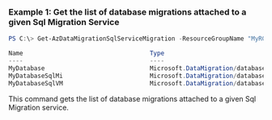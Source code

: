 ### Example 1: Get the list of database migrations attached to a given Sql Migration Service
```powershell
PS C:\> Get-AzDataMigrationSqlServiceMigration -ResourceGroupName "MyRG" -SqlMigrationServiceName "MySqlMS"

Name                                   Type                                       Kind  ProvisioningState MigrationStatus
----                                   ----                                       ----  ----------------- ---------------
MyDatabase                             Microsoft.DataMigration/databaseMigrations SqlMi Succeeded         InProgress
MyDatabaseSqlMi                        Microsoft.DataMigration/databaseMigrations SqlMi Succeeded         Succeeded
MyDatabaseSqlVM                        Microsoft.DataMigration/databaseMigrations SqlVm Succeeded         Succeeded
```

This command gets the list of database migrations attached to a given Sql Migration service.


